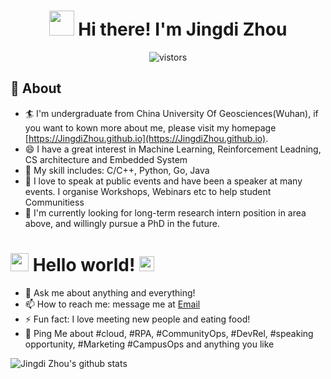 <!-- Heading -->
<h1 align="center"><img src = "https://raw.githubusercontent.com/MartinHeinz/MartinHeinz/master/wave.gif" width = 40px> Hi there! I'm Jingdi Zhou</h3>
<p align="center">
  <img src="https://visitor-badge.glitch.me/badge?page_id=JingdiZhou" alt="vistors" />
</p>

  
## 🧐 About

- 🏄‍ I'm undergraduate from China University Of Geosciences(Wuhan), if you want to kown more about me, please visit my homepage  [https://JingdiZhou.github.io](https://JingdiZhou.github.io).
- 😄 I have a great interest in Machine Learning, Reinforcement Leadning, CS architecture and Embedded System
- 🔭 My skill includes: C/C++, Python, Go, Java
- 🌱 I love to speak at public events and have been a speaker at many events. I organise Workshops, Webinars etc to help student Communitiess
- 👯 I'm currently looking for long-term research intern position in area above, and willingly pursue a PhD in the future.

# <img src="https://github.com/TheDudeThatCode/TheDudeThatCode/blob/master/Assets/Hi.gif" width="29px"> Hello world!&nbsp;<img src="https://github.com/TheDudeThatCode/TheDudeThatCode/blob/master/Assets/Earth.gif" width="24px">

- 💬 Ask me about anything and everything!
- 📫 How to reach me: message me at [Email](candymzjd@gmail.com)
- ⚡ Fun fact: I love meeting new people and eating food!
- 💬 Ping Me about #cloud, #RPA, #CommunityOps, #DevRel, #speaking opportunity, #Marketing #CampusOps and anything you like


![Jingdi Zhou's github stats](https://github-readme-stats.vercel.app/api?username=JingdiZhou&show_icons=true)

<!--
**sakshamtaneja21/sakshamtaneja21** is a ✨ _special_ ✨ repository because its `README.md` (this file) appears on your GitHub profile.

🤔

-->
